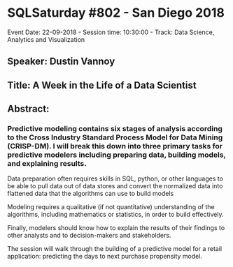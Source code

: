 # SQLSaturday #802 - San Diego 2018
Event Date: 22-09-2018 - Session time: 10:30:00 - Track: Data Science, Analytics and Visualization
## Speaker: Dustin Vannoy
## Title: A Week in the Life of a Data Scientist
## Abstract:
### Predictive modeling contains six stages of analysis according to the Cross Industry Standard Process Model for Data Mining (CRISP-DM). I will break this down into three primary tasks for predictive modelers including preparing data, building models, and explaining results. 

Data preparation often requires skills in SQL, python, or other languages to be able to pull data out of data stores and convert the normalized data into flattened data that the algorithms can use to build models

Modeling requires a qualitative (if not quantitative) understanding of the algorithms, including mathematics or statistics, in order to build effectively. 

Finally, modelers should know how to explain the results of their findings to other analysts and to decision-makers and stakeholders.

The session will walk through the building of a predictive model for a retail application: predicting the days to next purchase propensity model.
